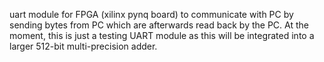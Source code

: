 uart module for FPGA (xilinx pynq board) to communicate with PC by sending bytes from PC which are afterwards read back by the PC. 
At the moment, this is just a testing UART module as this will be integrated into a larger 512-bit multi-precision adder. 
